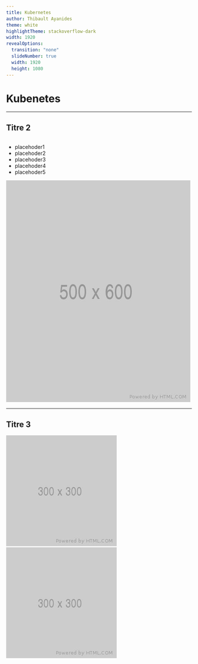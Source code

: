 ```yaml
---
title: Kubernetes
author: Thibault Ayanides
theme: white
highlightTheme: stackoverflow-dark
width: 1920
revealOptions:
  transition: "none"
  slideNumber: true
  width: 1920
  height: 1080
---
```


<link href="css/style.css" rel="stylesheet">

# Kubenetes

---

## Titre 2
<!-- .slide: class="big-slide" -->

<div class="row">
    <div class="column">
        <ul>
            <li>placehoder1</li>
            <li>placehoder2</li>
            <li>placehoder3</li>
            <li>placehoder4</li>
            <li>placehoder5</li>
        </ul>
    </div>
    <div class="column">
        <img src="img/500x600.jpeg"/>
    </div>
</div>

---

## Titre 3

<img src="img/300x300.jpeg" class="left-corner icon"/>
<img src="img/300x300.jpeg" class="right-corner icon"/>
